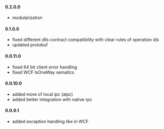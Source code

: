 #### 0.2.0.0
*  modularization
#### 0.1.0.0
*  fixed different dlls contract compatibility with clear rules of operation ids
*  updated protobuf
#### 0.0.11.0
*  fixed 64 bit client error handling
*  fixed WCF IsOneWay sematics
#### 0.0.10.0
*  added more of local ipc (alpc)
*  added better integration with native rpc
#### 0.0.9.1
*  added exception handling like in WCF
